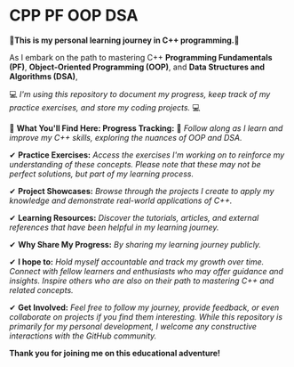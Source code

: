 # CPP  PF OOP DSA
🚀**This is my personal learning journey in C++ programming.**🚀

As I embark on the path to mastering C++
**Programming Fundamentals (PF)**,
**Object-Oriented Programming (OOP)**,
and **Data Structures and Algorithms (DSA)**,

💻 *I'm using this repository to document my progress, keep track of my practice exercises, and store my coding projects.* 💻

💯 **What You'll Find Here:  Progress Tracking:**  💯
*Follow along as I learn and improve my C++ skills, exploring the nuances of OOP and DSA.*

✔ **Practice Exercises:** *Access the exercises I'm working on to reinforce my understanding of these concepts.
Please note that these may not be perfect solutions, but part of my learning process.*

✔ **Project Showcases:** *Browse through the projects I create to apply my knowledge and demonstrate real-world applications of C++.*

✔ **Learning Resources:** *Discover the tutorials, articles, and external references that have been helpful in my learning journey.*

✔ **Why Share My Progress:**  *By sharing my learning journey publicly.*

✔ **I hope to:**  *Hold myself accountable and track my growth over time. Connect with fellow learners and enthusiasts who may offer guidance and insights. Inspire others who are also on their path to mastering C++ and related concepts.*

✔ **Get Involved:** *Feel free to follow my journey, provide feedback, or even collaborate on projects if you find them interesting. While this repository is primarily for my personal development, I welcome any constructive interactions with the GitHub community.*

**Thank you for joining me on this educational adventure!**
